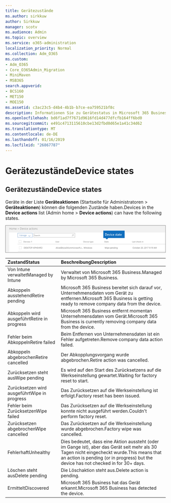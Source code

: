 ```yaml
---
title: Gerätezustände
ms.author: sirkkuw
author: Sirkkuw
manager: scotv
ms.audience: Admin
ms.topic: overview
ms.service: o365-administration
localization_priority: Normal
ms.collection: Adm_O365
ms.custom:
- Adm_O365
- Core_O365Admin_Migration
- MiniMaven
- MSB365
search.appverid:
- BCS160
- MET150
- MOE150
ms.assetid: c3ac23c5-d4b4-4b1b-b7ce-ea759521bf8c
description: Informationen Sie zu Gerätestatus in Microsoft 365 Business.
ms.openlocfilehash: bd6f1ad7f7671d9616fd14d477dfcfb164ff6bd0
ms.sourcegitcommit: e491c4713115610cbe13d2fbd0d65e1a41c34d62
ms.translationtype: MT
ms.contentlocale: de-DE
ms.lasthandoff: 01/16/2019
ms.locfileid: "26867787"
---
```

# <a name="device-states"></a><span data-ttu-id="82aed-103">Gerätezustände</span><span class="sxs-lookup"><span data-stu-id="82aed-103">Device states</span></span>

## <a name="device-states"></a><span data-ttu-id="82aed-104">Gerätezustände</span><span class="sxs-lookup"><span data-stu-id="82aed-104">Device states</span></span>

<span data-ttu-id="82aed-105">Geräte in der Liste **Geräteaktionen** (Startseite für Administratoren \> **Geräteaktionen**) können die folgenden Zustände haben.</span><span class="sxs-lookup"><span data-stu-id="82aed-105">Devices in the **Device actions** list (Admin home \> **Device actions**) can have the following states.</span></span>
  
![In the Device actions list, you can see the Devices states.](media/a621c47e-45d9-4e1a-beb9-c03254d40c1d.png)
  
|<span data-ttu-id="82aed-107">**Zustand**</span><span class="sxs-lookup"><span data-stu-id="82aed-107">**Status**</span></span>|<span data-ttu-id="82aed-108">**Beschreibung**</span><span class="sxs-lookup"><span data-stu-id="82aed-108">**Description**</span></span>|
|:-----|:-----|
|<span data-ttu-id="82aed-109">Von Intune verwaltet</span><span class="sxs-lookup"><span data-stu-id="82aed-109">Managed by Intune</span></span>  <br/> |<span data-ttu-id="82aed-110">Verwaltet von Microsoft 365 Business.</span><span class="sxs-lookup"><span data-stu-id="82aed-110">Managed by Microsoft 365 Business.</span></span>  <br/> |
|<span data-ttu-id="82aed-111">Abkoppeln ausstehend</span><span class="sxs-lookup"><span data-stu-id="82aed-111">Retire pending</span></span>  <br/> |<span data-ttu-id="82aed-112">Microsoft 365 Business bereitet sich darauf vor, Unternehmensdaten vom Gerät zu entfernen.</span><span class="sxs-lookup"><span data-stu-id="82aed-112">Microsoft 365 Business is getting ready to remove company data from the device.</span></span>  <br/> |
|<span data-ttu-id="82aed-113">Abkoppeln wird ausgeführt</span><span class="sxs-lookup"><span data-stu-id="82aed-113">Retire in progress</span></span>  <br/> |<span data-ttu-id="82aed-114">Microsoft 365 Business entfernt momentan Unternehmensdaten vom Gerät.</span><span class="sxs-lookup"><span data-stu-id="82aed-114">Microsoft 365 Business is currently removing company data from the device.</span></span>  <br/> |
|<span data-ttu-id="82aed-115">Fehler beim Abkoppeln</span><span class="sxs-lookup"><span data-stu-id="82aed-115">Retire failed</span></span>  <br/> | <span data-ttu-id="82aed-116">Beim Entfernen von Unternehmensdaten ist ein Fehler aufgetreten.</span><span class="sxs-lookup"><span data-stu-id="82aed-116">Remove company data action failed.</span></span>  <br/> |
|<span data-ttu-id="82aed-117">Abkoppeln abgebrochen</span><span class="sxs-lookup"><span data-stu-id="82aed-117">Retire cancelled</span></span>  <br/> |<span data-ttu-id="82aed-118">Der Abkopplungsvorgang wurde abgebrochen.</span><span class="sxs-lookup"><span data-stu-id="82aed-118">Retire action was cancelled.</span></span>  <br/> |
|<span data-ttu-id="82aed-119">Zurücksetzen steht aus</span><span class="sxs-lookup"><span data-stu-id="82aed-119">Wipe pending</span></span>  <br/> |<span data-ttu-id="82aed-120">Es wird auf den Start des Zurücksetzens auf die Werkseinstellung gewartet.</span><span class="sxs-lookup"><span data-stu-id="82aed-120">Waiting for factory reset to start.</span></span>  <br/> |
|<span data-ttu-id="82aed-121">Zurücksetzen wird ausgeführt</span><span class="sxs-lookup"><span data-stu-id="82aed-121">Wipe in progress</span></span>  <br/> |<span data-ttu-id="82aed-122">Das Zurücksetzen auf die Werkseinstellung ist erfolgt.</span><span class="sxs-lookup"><span data-stu-id="82aed-122">Factory reset has been issued.</span></span>  <br/> |
|<span data-ttu-id="82aed-123">Fehler beim Zurücksetzen</span><span class="sxs-lookup"><span data-stu-id="82aed-123">Wipe failed</span></span>  <br/> |<span data-ttu-id="82aed-124">Das Zurücksetzen auf die Werkseinstellung konnte nicht ausgeführt werden.</span><span class="sxs-lookup"><span data-stu-id="82aed-124">Couldn't perform factory reset.</span></span>  <br/> |
|<span data-ttu-id="82aed-125">Zurücksetzen abgebrochen</span><span class="sxs-lookup"><span data-stu-id="82aed-125">Wipe cancelled</span></span>  <br/> |<span data-ttu-id="82aed-126">Das Zurücksetzen auf die Werkseinstellung wurde abgebrochen.</span><span class="sxs-lookup"><span data-stu-id="82aed-126">Factory wipe was cancelled.</span></span>  <br/> |
|<span data-ttu-id="82aed-127">Fehlerhaft</span><span class="sxs-lookup"><span data-stu-id="82aed-127">Unhealthy</span></span>  <br/> |<span data-ttu-id="82aed-128">Dies bedeutet, dass eine Aktion aussteht (oder im Gange ist), aber das Gerät seit mehr als 30 Tagen nicht eingecheckt wurde.</span><span class="sxs-lookup"><span data-stu-id="82aed-128">This means that an action is pending (or in progress) but the device has not checked in for 30+ days.</span></span>  <br/> |
|<span data-ttu-id="82aed-129">Löschen steht aus</span><span class="sxs-lookup"><span data-stu-id="82aed-129">Delete pending</span></span>  <br/> |<span data-ttu-id="82aed-130">Die Löschaktion steht aus.</span><span class="sxs-lookup"><span data-stu-id="82aed-130">Delete action is pending.</span></span>  <br/> |
|<span data-ttu-id="82aed-131">Ermittelt</span><span class="sxs-lookup"><span data-stu-id="82aed-131">Discovered</span></span>  <br/> |<span data-ttu-id="82aed-132">Microsoft 365 Business hat das Gerät erkannt.</span><span class="sxs-lookup"><span data-stu-id="82aed-132">Microsoft 365 Business has detected the device.</span></span>  <br/> |
   
